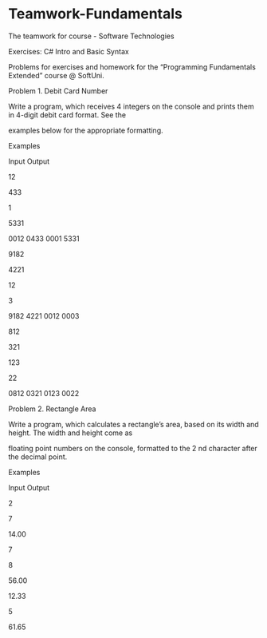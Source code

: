 # Teamwork-Fundamentals
The teamwork for course - Software Technologies


Exercises: C# Intro and Basic Syntax

Problems for exercises and homework for the “Programming Fundamentals Extended” course @ SoftUni.

Problem 1. Debit Card Number

Write a program, which receives 4 integers on the console and prints them in 4-digit debit card format. See the

examples below for the appropriate formatting.

Examples

Input Output

12

433

1

5331

0012 0433 0001 5331

9182

4221

12

3

9182 4221 0012 0003

812

321

123

22

0812 0321 0123 0022

Problem 2. Rectangle Area

Write a program, which calculates a rectangle’s area, based on its width and height. The width and height come as

floating point numbers on the console, formatted to the 2 nd character after the decimal point.

Examples

Input Output

2

7

14.00

7

8

56.00

12.33

5

61.65